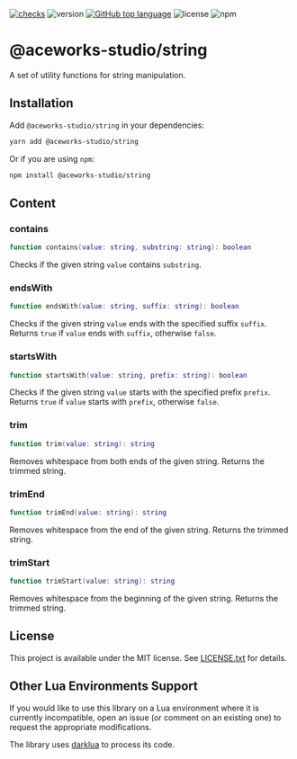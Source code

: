 [![checks](https://github.com/Aceworks-Studio/roblox-utils/actions/workflows/test.yml/badge.svg)](https://github.com/Aceworks-Studio/roblox-utils/actions/workflows/test.yml)
![version](https://img.shields.io/github/package-json/v/Aceworks-Studio/roblox-utils)
[![GitHub top language](https://img.shields.io/github/languages/top/Aceworks-Studio/roblox-utils)](https://github.com/luau-lang/luau)
![license](https://img.shields.io/npm/l/@aceworks-studio/string)
![npm](https://img.shields.io/npm/dt/@aceworks-studio/string)

# @aceworks-studio/string

A set of utility functions for string manipulation.

## Installation

Add `@aceworks-studio/string` in your dependencies:

```bash
yarn add @aceworks-studio/string
```

Or if you are using `npm`:

```bash
npm install @aceworks-studio/string
```

## Content

### contains

```lua
function contains(value: string, substring: string): boolean
```

Checks if the given string `value` contains `substring`.

### endsWith

```lua
function endsWith(value: string, suffix: string): boolean
```

Checks if the given string `value` ends with the specified suffix `suffix`. Returns `true` if `value` ends with `suffix`, otherwise `false`.

### startsWith

```lua
function startsWith(value: string, prefix: string): boolean
```

Checks if the given string `value` starts with the specified prefix `prefix`. Returns `true` if `value` starts with `prefix`, otherwise `false`.

### trim

```lua
function trim(value: string): string
```

Removes whitespace from both ends of the given string. Returns the trimmed string.

### trimEnd

```lua
function trimEnd(value: string): string
```

Removes whitespace from the end of the given string. Returns the trimmed string.

### trimStart

```lua
function trimStart(value: string): string
```

Removes whitespace from the beginning of the given string. Returns the trimmed string.


## License

This project is available under the MIT license. See [LICENSE.txt](../../LICENSE.txt) for details.

## Other Lua Environments Support

If you would like to use this library on a Lua environment where it is currently incompatible, open an issue (or comment on an existing one) to request the appropriate modifications.

The library uses [darklua](https://github.com/seaofvoices/darklua) to process its code.
